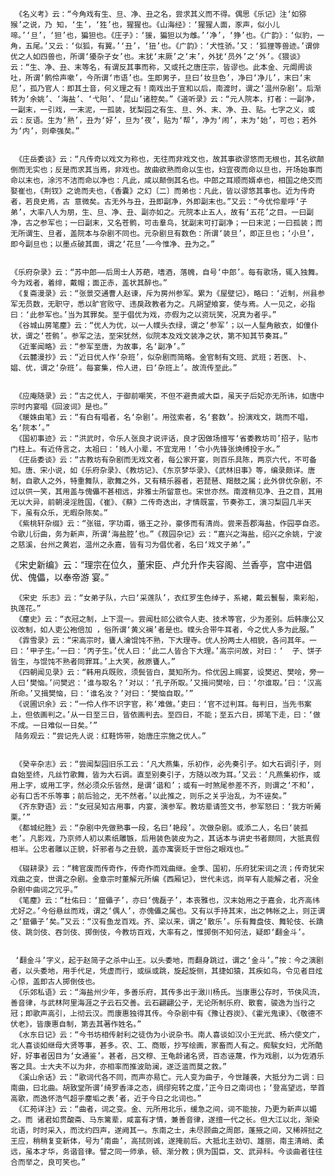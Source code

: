 <!-- { "loadSidebar": true } -->
     《名义考》云：“今角戏有生、旦、净、丑之名，尝求其义而不得。偶思《乐记》注‘如猕猴’之说，乃 知，‘生’，‘狌’也，猩猩也。《山海经》：‘猩猩人面，豕声，似小儿啼。’‘旦’，‘狚’也，猵狚也。《庄子》：‘猨，猵狚以为雌。’‘净’，‘狰’也。《广韵》：‘似豹，一角，五尾。’又云：‘似狐，有翼。’‘丑’，‘狃’也。《广韵》：‘犬性骄。’又：‘狐狸等兽迹。’谓俳优之人如四兽也，所谓‘獶杂子女’也。末犹‘末厥’之‘末’，外犹‘员外’之‘外’。《猥谈》云：“生、净、丑、末等名，有谓反其事而称，又或托之唐庄宗，皆谬也。此本金、元阛阓谈吐，所谓‘鹘伶声嗽’，今所谓‘市语’也。生即男子，旦曰‘妆旦色’，净曰‘净儿’，末曰‘末尼’，孤乃官人：即其土音，何义理之有！南戏出于宣和以后，南渡时，谓之‘温州杂剧’。后渐转为‘余姚’、‘海盐’、‘弋阳’、‘昆山’诸腔矣。”《道听录》云：“元人院本，打者：一副净，一副末，一引戏，一末泥，一孤装，犹梨园之有生、旦、外、末、净、丑、贴。七字之义，或云：反语。生为‘熟’，丑为‘好’，旦为‘夜’，贴为‘帮’，净为‘闹’，末为‘始’，可也；若外为‘内’，则牵强矣。”
 
 
     《庄岳委谈》云：“凡传奇以戏文为称也，无往而非戏文也，故其事欲谬悠而无根也，其名欲颠倒而无实也；反是而求其当焉，非戏也。故曲欲熟而命以生也，妇宜夜而命以旦也，开场始事而命以末也，涂污不洁而命以净也：凡此，咸以颠倒其名也。中郎之耳顺而婿卓也，相国之绝交而娶崔也，《荆钗》之诡而夫也，《香囊》之幻〔二〕而弟也：凡此，皆以谬悠其事也。近为传奇者，若良史焉，古 意微矣。古无外与丑，丑即副净，外即副末也。”又云：“今优伶辈呼‘子弟’，大率八人为朋，生、旦、净、丑、副亦如之。元院本止五人，故有‘五花’之目。一曰副净，古之参军也；一曰副末，又名苍鹘，可击羣鸟，犹副末可打副净；一曰末泥；一曰孤装；而无所谓生、旦者，盖院本与杂剧不同也。元杂剧旦有数色：所谓‘装旦’，即正旦也；‘小旦’，即今副旦也；以墨点破其面，谓之‘花旦’——今惟净、丑为之。”
 
 
    《乐府杂录》云：“苏中郎——后周士人苏葩，嗜酒，落魄，自号‘中郎’。每有歌场，辄入独舞。今为戏者，着绯，戴帽；面正赤，盖状其醉也。”
     《复斋漫录》云：“张景交通曹人赵谏，斥为房州参军。累为《屋壁记》，略曰：‘近制，州县参军无员数，无职守，悉以旷官败守、违戾政教者为之。凡朔望飨宴，使与焉。人一见之，必指曰：‘此参军也。’当为其罪矣。至于倡优为戏，亦假为之以资玩笑，况真为者乎。”
     《谷城山房笔麈》云：“优人为优，以一人幞头衣绿，谓之‘参军’；以一人髽角敝衣，如僮仆状，谓之‘苍鹘’。参军之法，至宋犹然，似院本及戏文装净之状，第不知其节奏耳。”
     《近峯闻略》云：“参军至唐，为故事，名‘副净’。”
     《云麓漫抄》云：“近日优人作‘杂班’，似杂剧而简略。金官制有文班、武班；若医、卜、娼、优，谓之‘杂班’。每宴集，伶人进，曰‘杂班上’。故流传至此。”  
 
 
     《应庵随录》云：“古之优人，于御前嘲笑，不但不避贵戚大臣，虽天子后妃亦无所讳，如唐中宗时内宴唱《回波词》是也。”
     《暖姝由笔》云：“有白有唱者，名‘杂剧’。用弦索者，名‘套数’。扮演戏文，跳而不唱，名‘院本’。”
     《国初事迹》云：“洪武时，令乐人张良才说评话，良才因做场擅写‘省委教坊司’招子，贴市门柱上。有近侍言之，太祖曰：‘贱人小辈，不宜宠用！’令小先锋张焕缚投于水。”
     《庄岳委谈》云：“古教坊有杂剧而无戏文者，每公家开宴，则百乐具陈，两京六代，不可备知。唐、宋小说，如《乐府杂录》、《教坊记》、《东京梦华录》、《武林旧事》等，编录颇详。唐制，自歌人之外，特重舞队，歌舞之外，又有精乐器者，若琵琶、羯鼓之属；此外俳优杂剧，不过以供一笑，其用盖与傀儡不甚相远，非雅士所留意也。宋世亦然。南渡稍见净、丑之目，其用无以大异，前朝浸淫胜国，《崔》、《蔡》二传奇迭出，才情既富，节奏弥工，演习梨园几半天下，虽有众乐，无暇杂陈矣。”
     《紫桃轩杂缀》云：“张镃，字功甫，循王之孙，豪侈而有清尚。尝来吾郡海盐，作园亭自恣。令歌儿衍曲，务为新声，所谓‘海盐腔’也。”《菽园杂记》云：“嘉兴之海盐，绍兴之余姚，宁波之慈溪，台州之黄岩，温州之永嘉，皆有习为倡优者，名曰‘戏文子弟’。”
《宋史新编》云：“理宗在位久，董宋臣、卢允升作夫容阁、兰香亭，宫中进倡优、傀儡，以奉帝游 宴。”
 
 
     《宋史 乐志》云：“女弟子队，六曰‘采莲队’，衣红罗生色绰子，系裙，戴云鬟髻，乘彩船，执莲花。”
     《麈史》云：“衣冠之制，上下混一。尝闻杜祁公欲令人吏、技术等官，少为差别。后韩康公又议改制，如人吏公袍倍加 ，俗所谓‘黄义襕’者是也。幞头合带牛耳者，今之优人多为此服。”
     《霏雪录》云：“宋高宗时，饔人瀹馄饨不熟，下大理寺。优人扮两士人相貌，各问其年。一曰：‘甲子生。’一曰：‘丙子生。’优人曰：‘此二人皆合下大理。’高宗问故，对曰：‘  子、饼子皆生，与馄饨不熟者同罪耳。’上大笑，赦原饔人。”
     《四朝闻见录》云：“韩用兵既败，须鬓皆白，莫知所为。伶优因上赐宴，设樊迟、樊哙，旁一人曰‘樊恼。’问樊迟：‘谁与取名？’对以：‘孔子所取。’又揖问樊哙，曰：‘尔谁取。’曰：‘汉高所命。’又揖樊恼，曰：‘谁名汝？’对曰：‘樊恼自取。’”
     《说圃识余》云：“一伶人作不识字官，称‘难做。’吏曰：‘官不过判耳。每判日，当先书案上，但依画判之。’从一日至三日，皆依画判去。至四日，不能；至五六日，掷笔下走，曰：‘做不成。一日难似一日矣。’”
     陆务观云：“尝记先人说：红鞋饰带，始唐庄宗施之优人。”  
 
 
     《癸辛杂志》云：“尝闻梨园旧乐工云：‘凡大燕集，乐初作，必先奏引子。如大石调引子，则自始至终，凡丝竹歌舞，皆为大石调。直至别奏引子，方随以改为耳。’又云：‘凡燕集初作，或用上字，或用工字，然必须众乐皆然，是谓‘谐和’；或有一时煞尾参差不齐，则谓之‘不和’，必有口舌不乐等事；前后验之，无不然者。’以此推之，则乐之关乎治乱，为不诬矣。”
     《齐东野语》云：“女冠吴知古用事，内宴，演参军。教坊辈请签文书，参军怒曰：‘我方听觱栗。’”
     《都城纪胜》云：“杂剧中先做熟事一段，名曰‘艳段’。次做杂剧。或添二人，名曰‘装孤老’。凡影戏，乃京师人初以素纸雕镞，后用装色装皮为之，其话本与讲史书者颇同，大抵真假相半。公忠者雕以正貌，奸邪者与之丑貌，盖亦寓褒贬于世俗之眼戏也。”
 
     《辍耕录》云：“稗官废而传奇作，传奇作而戏曲继。金季、国初，乐府犹宋词之流；传奇犹宋戏曲之变，世谓之杂剧。金章宗时董解元所编《西厢记》，世代未远，尚罕有人能解之者，况金杂剧中曲词之冗乎。”
     《笔麈》云：“杜佑曰：‘窟儡子’，亦曰‘傀磊子’，本丧雅也，汉末始用之于嘉会，北齐高纬尤好之。’今俗悬丝而戏，谓之‘偶人’，亦傀儡之属也。又有以手持其末，出之帏帐之上，则正谓之‘窟儡子’矣。”又云：“汉有鱼龙百戏。齐、梁以来，谓之‘散乐’。乐有舞盘伎、舞轮伎、长蹻伎、跳剑伎、吞剑伎、掷倒伎，今教坊百戏，大率有之，惟掷倒不知何法，疑即‘翻金斗’。 
 
 
     ‘翻金斗’字义，起于赵简子之杀中山王。以头委地，而翻身跳过，谓之‘金斗’。”按：今之演剧者，以头委地，用手代足，凭虚而行，或纵或跳，旋起旋侧，其捷如猿，其疾如鸟，令见者目炫心惊，盖即古人掷倒伎也。
     《乐郊私语》云：“海盐州少年，多善乐府，其传多出于澉川杨氏。当康惠公存时，节侠风流，善音律，与武林阿里海涯之子云石交善。云石翩翩公子，无论所制乐府、散套，骏逸为当行之冠；即歌声高引，上彻云汉。而康惠独得其传。今杂剧中有《豫让吞炭》、《霍光鬼谏》、《敬德不伏老》，皆康惠自制，第去其著作姓名。”
     《水东日记》云：“今书坊相传射利之徒伪为小说杂书。南人喜谈如汉小王光武、杨六使文广，北人喜谈如继母大贤等事，甚多。农、工、商贩，抄写绘画，家畜而人有之。痴騃女妇，尤所酷好，好事者因目为‘女通鉴’。甚者，吕文穆、王龟龄诸名贤，百态诬蔑，作为戏剧，以为佐酒乐客之具。士大夫不以为非，亦相率而推波助澜，遂泛滥而莫之救。”
     《溪山余话》云：“歌词代各不同，而声亦易亡。元人变为曲子，今世踵袭，大抵分为二调：曰南曲，曰北曲。胡致堂所谓‘绮罗香泽之态，绸缪宛转之度，’正今日之南词也；‘登高望远，举首高歌，而逸怀浩气超乎麈垢之表’者，近于今日之北词也。”
     《汇苑详注》云：“曲者，词之变。金、元所用北乐，缓急之间，词不能按，乃更为新声以媚之。而 诸君如贯酸斋、马东篱辈，咸富有才情，兼善音律，遂擅一代之长。但大江以北，渐染北语，时时采入，而沈约四声，遂阙其一。东南之士，未尽顾曲之周郎，蓬掖之间，又稀辨挝之王应，稍稍复变新体，号为‘南曲’，高拭则诚，遂掩前后。大抵北主劲切、雄丽，南主清峭、柔远，虽本才华，务谐音律。譬之同一师承，顿、渐分教；倶为国臣，文、武异科。今谈曲者往往合而举之，良可笑也。”
 
 
